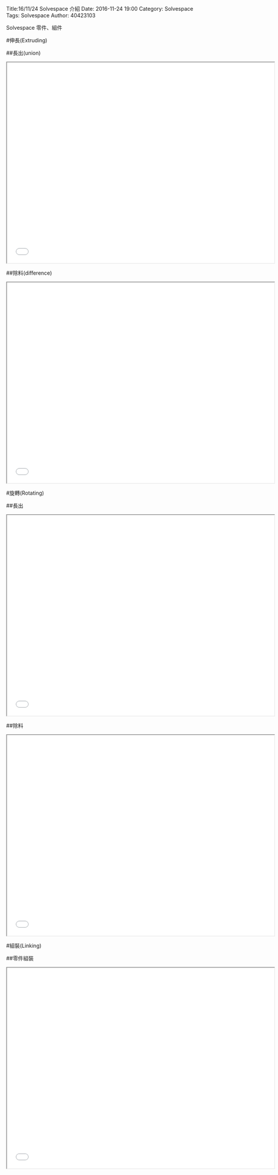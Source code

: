 Title:16/11/24 Solvespace 介紹
Date: 2016-11-24 19:00
Category: Solvespace
Tags: Solvespace
Author: 40423103

Solvespace 零件、組件

<!-- PELICAN_END_SUMMARY -->


#伸長(Extruding)


##長出(union)

<iframe src="./../data/伸長長出.html" width="720" height="540"></iframe>


##除料(difference)

<iframe src="./../data/伸長除料.html" width="720" height="540"></iframe>




#旋轉(Rotating)


##長出

<iframe src="./../data/旋轉長出.html" width="720" height="540"></iframe>


##除料

<iframe src="./../data/旋轉除料.html" width="720" height="540"></iframe>




#組裝(Linking)


##零件組裝

<iframe src="./../data/零件組裝.html" width="720" height="540"></iframe>







